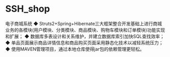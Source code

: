 # SSH_shop
电子商城系统
◆	Struts2+Spring+Hibernate三大框架整合开发基础上进行商城业务的各模块(用户模块、分类模块、商品模块、购物车模块和订单模块)功能实现和扩展；
◆	数据库多表设计和关系维护，并建立数据库索引加快SQL查找效率；
◆	单品页面展示商品详情信息和商品购买页面采用静态化技术以减轻系统压力；
◆	使用MAVEN管理项目，通过本地仓库使得jar包的依赖管理更轻松。
